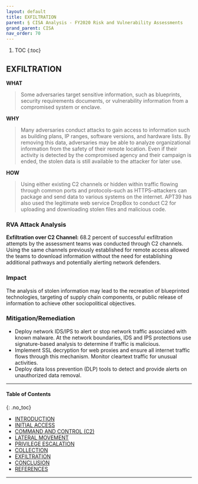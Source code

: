 ```yaml
---
layout: default
title: EXFILTRATION  
parent: § CISA Analysis - FY2020 Risk and Vulnerability Assessments  
grand_parent: CISA 
nav_order: 70 
---
```

<style>
.dont-break-out {
  /* These are technically the same, but use both */
  overflow-wrap: break-word;
  word-wrap: break-word;

     -ms-word-break: break-all;
  /* This is the dangerous one in WebKit, as it breaks things wherever */
  word-break: break-all;
  /* Instead use this non-standard one: */
  word-break: break-word;
}

.youtube-container {
    position: relative;
    width: 100%;
    height: 0;
    padding-bottom: 56.25%;
}
.youtube-video {
    position: absolute;
    top: 0;
    left: 0;
    width: 100%;
    height: 100%;
}

</style>

<div class="dont-break-out" markdown="1">

1. TOC
{:toc}

## EXFILTRATION

**WHAT**
> Some adversaries target sensitive information, such as blueprints, security requirements documents, or vulnerability information from a compromised system or enclave.

**WHY** 
> Many adversaries conduct attacks to gain access to information such as building plans, IP ranges, software versions, and hardware lists. By removing this data, adversaries may be able to analyze organizational information from the safety of their remote location. Even if their activity is detected by the compromised agency and their campaign is ended, the stolen data is still available to the attacker for later use.

**HOW**
> Using either existing C2 channels or hidden within traffic flowing through common ports and protocols–such as HTTPS–attackers can package and send data to various systems on the internet. APT39 has also used the legitimate web service DropBox to conduct C2 for uploading and downloading stolen files and malicious code.

### RVA Attack Analysis
**Exfiltration over C2 Channel:** 68.2 percent of successful exfiltration attempts by the assessment teams was conducted through C2 channels. Using the same channels previously established for remote access allowed the teams to download information without the need for establishing additional pathways and potentially alerting network defenders.

### Impact 
The analysis of stolen information may lead to the recreation of blueprinted technologies, targeting of supply chain components, or public release of information to achieve other sociopolitical objectives.

### Mitigation/Remediation
- Deploy network IDS/IPS to alert or stop network traffic associated with known malware. At the network boundaries, IDS and IPS protections use signature-based analysis to determine if traffic is malicious. 
- Implement SSL decryption for web proxies and ensure all internet traffic flows through this mechanism. Monitor cleartext traffic for unusual activities. 
- Deploy data loss prevention (DLP) tools to detect and provide alerts on unauthorized data removal.

***

#### Table of Contents
{: .no_toc}

<ul><li> <a href="/docs/cisa/FY2020-Risk-and-Vulnerability-Assessments-1/">INTRODUCTION</a></li><li> <a href="/docs/cisa/FY2020-Risk-and-Vulnerability-Assessments-2/">INITIAL ACCESS</a></li><li> <a href="/docs/cisa/FY2020-Risk-and-Vulnerability-Assessments-3/">COMMAND AND CONTROL (C2)</a></li><li> <a href="/docs/cisa/FY2020-Risk-and-Vulnerability-Assessments-4/">LATERAL MOVEMENT</a></li><li> <a href="/docs/cisa/FY2020-Risk-and-Vulnerability-Assessments-5/">PRIVILEGE ESCALATION</a></li><li> <a href="/docs/cisa/FY2020-Risk-and-Vulnerability-Assessments-6/">COLLECTION</a></li><li> <a href="/docs/cisa/FY2020-Risk-and-Vulnerability-Assessments-7/">EXFILTRATION</a></li><li> <a href="/docs/cisa/FY2020-Risk-and-Vulnerability-Assessments-8/">CONCLUSION</a></li><li> <a href="/docs/cisa/FY2020-Risk-and-Vulnerability-Assessments-9/">REFERENCES</a></li></ul>

***

</div>
